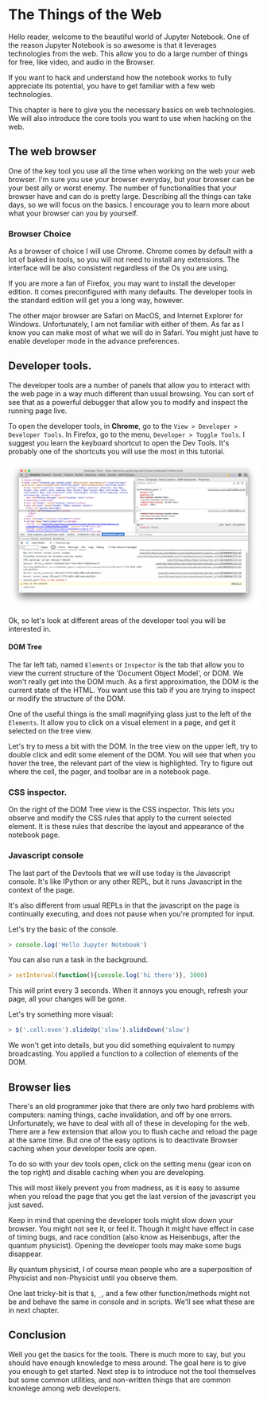# The Things of the Web

Hello reader, welcome to the beautiful world of Jupyter Notebook.
One of the reason Jupyter Notebook is so awesome is that it leverages technologies from the web. This allow you to do a large number of things for free, like video, and audio in the Browser.

If you want to hack and understand how the notebook works to fully appreciate its potential, you have to get familiar with a few web technologies.

This chapter is here to give you the necessary basics on web technologies. We will also introduce the core tools you want to use when hacking on the web.


## The web browser

One of the key tool you use all the time when working on the web your web browser. I'm sure you use your browser everyday, but your browser can be your best ally or worst enemy. The number of functionalities that your browser have and can do is pretty large. Describing all the things can take days, so we will focus on the basics. I encourage you to learn more about what your browser can you by yourself.


### Browser Choice

As a browser of choice I will use Chrome. Chrome comes by default with a lot of baked in tools, so you will not need to install any extensions. The interface will be also consistent regardless of the Os you are using.

If you are more a fan of Firefox, you may want to install the developer edition. It comes preconfigured with many defaults. The developer tools in the standard edition will get you a long way, however.

The other major browser are Safari on MacOS, and Internet Explorer for Windows. Unfortunately, I am not familiar with either of them.
As far as I know you can make most of what we will do in Safari. You might just have to enable developer mode in the advance preferences.

## Developer tools.

The developer tools are a number of panels that allow you to interact with the web page in a way much different than usual browsing. You can sort of see that as a powerful debugger that allow you to modify and inspect the running page live.

To open the developer tools, in **Chrome**, go to the `View > Developer > Developer Tools`. In Firefox, go to the menu, `Developer > Toggle Tools`.
I suggest you learn the keyboard shortcut to open the Dev Tools. It's probably one of the shortcuts you will use the most in this tutorial.

![](devtools.png)


Ok, so let's look at different areas of the developer tool you will be interested in.

#### DOM Tree

The far left tab, named `Elements` or `Inspector` is the tab that allow you to view the current structure of the 'Document Object Model', or DOM.
We won't really get into the DOM much. As a first approximation, the DOM is the current state of the HTML. You want use this tab if you are trying to inspect or modify the structure of the DOM.

One of the useful things is the small magnifying glass just to the left of the `Elements`.
It allow you to click on a visual element in a page, and get it selected on the tree view.

Let's try to mess a bit with the DOM. In the tree view on the upper left, try to double click and edit some element of the DOM. You will see that when you hover the tree, the relevant part of the view is highlighted. Try to figure out where the cell, the pager, and toolbar are in a notebook page.

### CSS inspector.

On the right of the DOM Tree view is the CSS inspector. This lets you observe and modify the CSS rules that apply to the current selected element. It is these rules that describe the layout and appearance of the notebook page.

### Javascript console

The last part of the Devtools that we will use today is the Javascript console.
It's like IPython or any other REPL, but it runs Javascript in the context of the page.

It's also different from usual REPLs in that the javascript on the page is continually executing, and does not pause when you're prompted for input.

Let's try the basic of the console.

```javascript
> console.log('Hello Jupyter Notebook')
```

You can also run a task in the background.

```javascript
> setInterval(function(){console.log('hi there')}, 3000)
```

This will print every 3 seconds. When it annoys you enough, refresh your page, all your changes will be gone.

Let's try something more visual:

```javascript
> $('.cell:even').slideUp('slow').slideDown('slow')
```

We won't get into details, but you did something equivalent to numpy broadcasting. You applied a function to a collection of elements of the DOM.


## Browser lies

There's an old programmer joke that there are only two hard problems with computers: naming things, cache invalidation, and off by one errors. Unfortunately, we have to deal with all of these in developing for the web. There are a few extension that allow you to flush cache and reload the page at the same time. But one of the easy options is to deactivate Browser caching when your developer tools are open.

To do so with your dev tools open, click on the setting menu (gear icon on the top right) and disable caching when you are developing.

This will most likely prevent you from madness, as it is easy to assume when you reload the page that you get the last version of the javascript you just saved.

Keep in mind that opening the developer tools might slow down your browser. You might not see it, or feel it. Though it might have effect in case of timing bugs, and race condition (also know as Heisenbugs, after the quantum physicist). Opening the developer tools may make some bugs disappear.

By quantum physicist, I of course mean people who are a superposition of Physicist and non-Physicist until you observe them.

One last tricky-bit is that `$`, `_`, and a few other function/methods might not be and behave the same in console and in scripts. We'll see what these are in next chapter.


## Conclusion

Well you get the basics for the tools. There is much more to say, but you should have enough knowledge to mess around. The goal here is to give you enough to get started. Next step is to introduce not the tool themselves but some common utilities, and non-written things that are common knowlege among web developers.
